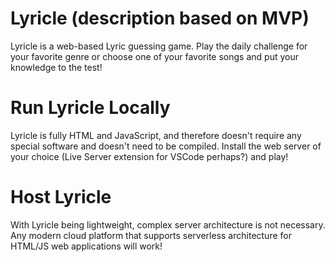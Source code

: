 # Lyricle (description based on MVP)

Lyricle is a web-based Lyric guessing game. Play the daily challenge for your favorite genre or choose one of your favorite songs and put your knowledge to the test!

# Run Lyricle Locally

Lyricle is fully HTML and JavaScript, and therefore doesn't require any special software and doesn't need to be compiled. Install the web server of your choice (Live Server extension for VSCode perhaps?) and play!

# Host Lyricle

With Lyricle being lightweight, complex server architecture is not necessary. Any modern cloud platform that supports serverless architecture for HTML/JS web applications will work!